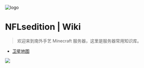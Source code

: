![logo](page/icon.png)

# NFLsedition | Wiki

> 欢迎来到南外手艺 Minecraft 服务器，这里是服务器常用知识库。

* [卫星地图](http://mc.nflsedition.com:26165/)

![](page/bj.png)
